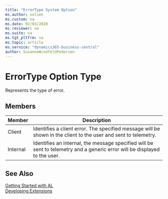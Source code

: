 ```yaml
---
title: "ErrorType System Option"
ms.author: solsen
ms.custom: na
ms.date: 02/03/2020
ms.reviewer: na
ms.suite: na
ms.tgt_pltfrm: na
ms.topic: article
ms.service: "dynamics365-business-central"
author: SusanneWindfeldPedersen
---
```

[//]: # (START>DO_NOT_EDIT)
[//]: # (IMPORTANT:Do not edit any of the content between here and the END>DO_NOT_EDIT.)
[//]: # (Any modifications should be made in the .xml files in the ModernDev repo.)
# ErrorType Option Type
Represents the type of error.

## Members
|  Member  |  Description  |
|----------------|---------------|
|Client|Identifies a client error. The specified message will be shown in the client to the user and sent to telemetry.|
|Internal|Identifies an internal, the message specified will be sent to telemetry and a generic error will be displayed to the user.|

[//]: # (IMPORTANT: END>DO_NOT_EDIT)
## See Also  
[Getting Started with AL](../../devenv-get-started.md)  
[Developing Extensions](../../devenv-dev-overview.md)  